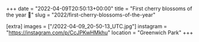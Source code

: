 +++
date = "2022-04-09T20:50:13+00:00"
title = "First cherry blossoms of the year 🌸"
slug = "2022/first-cherry-blossoms-of-the-year"

[extra]
images = ["/2022-04-09_20-50-13_UTC.jpg"]
instagram = "https://instagram.com/p/CcJPKwHMkhu"
location = "Greenwich Park"
+++
